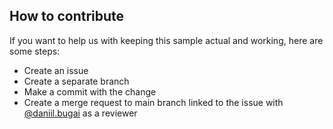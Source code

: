 ## How to contribute
If you want to help us with keeping this sample actual and working, here are some steps:
* Create an issue
* Create a separate branch
* Make a commit with the change
* Create a merge request to main branch linked to the issue with [@daniil.bugai](https://gitlab.com/daniil.bugai) as a reviewer
